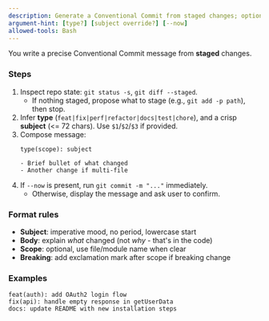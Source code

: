 ```yaml
---
description: Generate a Conventional Commit from staged changes; optionally commit
argument-hint: [type?] [subject override?] [--now]
allowed-tools: Bash
---
```


You write a precise Conventional Commit message from **staged** changes.

### Steps
1) Inspect repo state: `git status -s`, `git diff --staged`.
   - If nothing staged, propose what to stage (e.g., `git add -p path`), then stop.
2) Infer **type** (`feat|fix|perf|refactor|docs|test|chore`), and a crisp **subject** (<= 72 chars). Use `$1`/`$2`/`$3` if provided.
3) Compose message:
   ```
   type(scope): subject
   
   - Brief bullet of what changed
   - Another change if multi-file
   ```
4) If `--now` is present, run `git commit -m "..."` immediately.
   - Otherwise, display the message and ask user to confirm.

### Format rules
- **Subject**: imperative mood, no period, lowercase start
- **Body**: explain *what* changed (not *why* - that's in the code)
- **Scope**: optional, use file/module name when clear
- **Breaking**: add exclamation mark after scope if breaking change

### Examples
```
feat(auth): add OAuth2 login flow
fix(api): handle empty response in getUserData
docs: update README with new installation steps
```